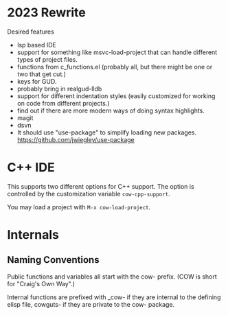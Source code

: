 # 2023 Rewrite

Desired features
- lsp based IDE
- support for something like msvc-load-project that can handle different types of project files.
- functions from c_functions.el (probably all, but there might be one or two that get cut.)
- keys for GUD.
- probably bring in realgud-lldb
- support for different indentation styles (easily customized for working on code from different projects.)
- find out if there are more modern ways of doing syntax highlights.
- magit
- dsvn
- It should use "use-package" to simplify loading new packages. https://github.com/jwiegley/use-package


# C++ IDE

This supports two different options for C++ support.  The option is
controlled by the customization variable `cow-cpp-support`.

You may load a project with `M-x cow-load-project`.


# Internals 

## Naming Conventions
 
Public functions and variables all start with the cow- prefix.  (COW
is short for "Craig's Own Way".)

Internal functions are prefixed with _cow- if they are internal to
the defining elisp file, cowguts- if they are private to the cow-
package.

